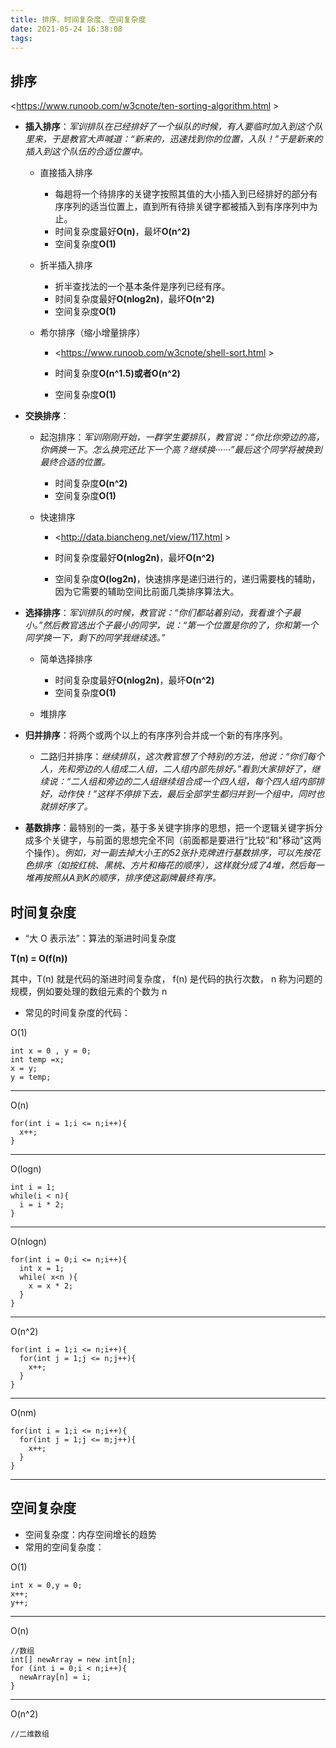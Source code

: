 ```yaml
---
title: 排序、时间复杂度、空间复杂度
date: 2021-05-24 16:38:08
tags:
---
```


## 排序

<https://www.runoob.com/w3cnote/ten-sorting-algorithm.html >

- **插入排序**：*军训排队在已经排好了一个纵队的时候，有人要临时加入到这个队里来，于是教官大声喊道：“新来的，迅速找到你的位置，入队！”于是新来的插入到这个队伍的合适位置中。*
  - 直接插入排序
    - 每趟将一个待排序的关键字按照其值的大小插入到已经排好的部分有序序列的适当位置上，直到所有待排关键字都被插入到有序序列中为止。
    - 时间复杂度最好**O(n)**，最坏**O(n^2)**
    - 空间复杂度**O(1)**
    
  - 折半插入排序
    - 折半查找法的一个基本条件是序列已经有序。
    - 时间复杂度最好**O(nlog2n)**，最坏**O(n^2)**
    - 空间复杂度**O(1)**
    
  - 希尔排序（缩小增量排序）
    
    - <https://www.runoob.com/w3cnote/shell-sort.html >
    
    - 时间复杂度**O(n^1.5)**或者**O(n^2)**
    
    - 空间复杂度**O(1)**
    
      
  
- **交换排序**：
  - 起泡排序：*军训刚刚开始，一群学生要排队，教官说：“你比你旁边的高，你俩换一下。怎么换完还比下一个高？继续换······”最后这个同学将被换到最终合适的位置。*
    - 时间复杂度**O(n^2)**
    - 空间复杂度**O(1)**
    
  - 快速排序
    
    - <http://data.biancheng.net/view/117.html >
    
    - 时间复杂度最好**O(nlog2n)**，最坏**O(n^2)**
    
    - 空间复杂度**O(log2n)**，快速排序是递归进行的，递归需要栈的辅助，因为它需要的辅助空间比前面几类排序算法大。
    
      
  
- **选择排序**：*军训排队的时候，教官说：“你们都站着别动，我看谁个子最小。”然后教官选出个子最小的同学，说：“第一个位置是你的了，你和第一个同学换一下，剩下的同学我继续选。”*
  - 简单选择排序
  
    - 时间复杂度最好**O(nlog2n)**，最坏**O(n^2)**
    - 空间复杂度**O(1)**
  
  - 堆排序
  
    
  
- **归并排序**：将两个或两个以上的有序序列合并成一个新的有序序列。
  
  - 二路归并排序：*继续排队，这次教官想了个特别的方法，他说：“你们每个人，先和旁边的人组成二人组，二人组内部先排好。”看到大家排好了，继续说：“二人组和旁边的二人组继续组合成一个四人组，每个四人组内部排好，动作快！”这样不停排下去，最后全部学生都归并到一个组中，同时也就排好序了。*
  
    
  
- **基数排序**：最特别的一类，基于多关键字排序的思想，把一个逻辑关键字拆分成多个关键字，与前面的思想完全不同（前面都是要进行“比较”和"移动"这两个操作）。*例如，对一副去掉大小王的52张扑克牌进行基数排序，可以先按花色排序（如按红桃、黑桃、方片和梅花的顺序），这样就分成了4堆，然后每一堆再按照从A到K的顺序，排序使这副牌最终有序。*


## 时间复杂度
- “大 O 表示法”：算法的渐进时间复杂度

**T(n) = O(f(n))**

其中，T(n) 就是代码的渐进时间复杂度，
f(n) 是代码的执行次数，
n 称为问题的规模，例如要处理的数组元素的个数为 n

- 常见的时间复杂度的代码：

O(1)
```
int x = 0 , y = 0;
int temp =x;
x = y;
y = temp;
```
---
O(n)
```
for(int i = 1;i <= n;i++){
  x++;
}
```
---
O(logn)
```
int i = 1;
while(i < n){
  i = i * 2;
}
```
---
O(nlogn)
```
for(int i = 0;i <= n;i++){
  int x = 1;
  while( x<n ){
    x = x * 2;
  }
}
```
---
O(n^2)
```
for(int i = 1;i <= n;i++){
  for(int j = 1;j <= n;j++){
    x++;
  }
}
```
---
O(nm)
```
for(int i = 1;i <= n;i++){
  for(int j = 1;j <= m;j++){
    x++;
  }
}
```
---

## 空间复杂度
- 空间复杂度：内存空间增长的趋势
- 常用的空间复杂度：

O(1)
```
int x = 0,y = 0;
x++;
y++;
```
---
O(n)
```
//数组
int[] newArray = new int[n];
for (int i = 0;i < n;i++){
  newArray[n] = i;
}
```
---
O(n^2)
```
//二维数组
```
